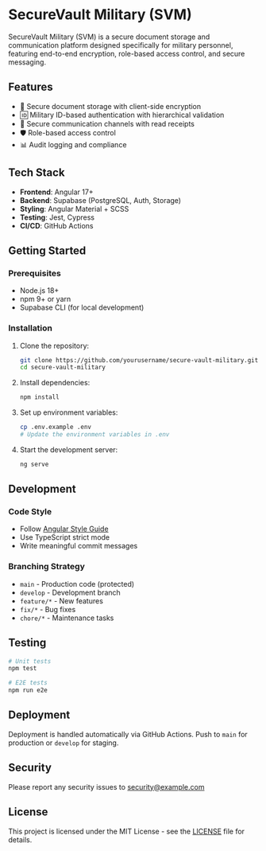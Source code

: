 # SecureVault Military (SVM)

SecureVault Military (SVM) is a secure document storage and communication platform designed specifically for military personnel, featuring end-to-end encryption, role-based access control, and secure messaging.

## Features

- 🔐 Secure document storage with client-side encryption
- 🆔 Military ID-based authentication with hierarchical validation
- 📢 Secure communication channels with read receipts
- 🛡️ Role-based access control
- 📊 Audit logging and compliance

## Tech Stack

- **Frontend**: Angular 17+
- **Backend**: Supabase (PostgreSQL, Auth, Storage)
- **Styling**: Angular Material + SCSS
- **Testing**: Jest, Cypress
- **CI/CD**: GitHub Actions

## Getting Started

### Prerequisites

- Node.js 18+
- npm 9+ or yarn
- Supabase CLI (for local development)

### Installation

1. Clone the repository:
   ```bash
   git clone https://github.com/yourusername/secure-vault-military.git
   cd secure-vault-military
   ```

2. Install dependencies:
   ```bash
   npm install
   ```

3. Set up environment variables:
   ```bash
   cp .env.example .env
   # Update the environment variables in .env
   ```

4. Start the development server:
   ```bash
   ng serve
   ```

## Development

### Code Style

- Follow [Angular Style Guide](https://angular.io/guide/styleguide)
- Use TypeScript strict mode
- Write meaningful commit messages

### Branching Strategy

- `main` - Production code (protected)
- `develop` - Development branch
- `feature/*` - New features
- `fix/*` - Bug fixes
- `chore/*` - Maintenance tasks

## Testing

```bash
# Unit tests
npm test

# E2E tests
npm run e2e
```

## Deployment

Deployment is handled automatically via GitHub Actions. Push to `main` for production or `develop` for staging.

## Security

Please report any security issues to security@example.com

## License

This project is licensed under the MIT License - see the [LICENSE](LICENSE) file for details.

